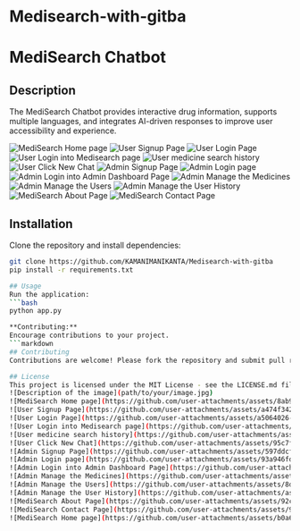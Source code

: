 ﻿# Medisearch-with-gitba
# MediSearch Chatbot
## Description
The MediSearch Chatbot provides interactive drug information, supports multiple languages, and integrates AI-driven responses to improve user accessibility and experience.

![MediSearch Home page](https://github.com/user-attachments/assets/cc28605d-2a2a-41d0-a58e-d8135cfc6024)
![User Signup Page](https://github.com/user-attachments/assets/e8bc766e-e4e0-4bcb-b1b4-f7d3620d0a36)
![User Login Page](https://github.com/user-attachments/assets/96c92fba-410b-4f49-a467-1031564712b0)
![User Login into Medisearch page](https://github.com/user-attachments/assets/16a57a60-48b5-4f95-9525-2b93c1213548)
![User medicine search history](https://github.com/user-attachments/assets/93b3aba7-5617-465c-8805-ebfdfa701660)
![User Click New Chat](https://github.com/user-attachments/assets/0e74a72f-a17f-41fb-ab8c-5cc0fe27b8ac)
![Admin Signup Page](https://github.com/user-attachments/assets/1e0355d4-9a8c-4810-ba9b-2b563793547a)
![Admin Login page](https://github.com/user-attachments/assets/56fcc18c-f505-4bac-b077-3b1e3a6cff3b)
![Admin Login into Admin Dashboard Page](https://github.com/user-attachments/assets/dc196ad0-82cd-497c-8b82-37c6d4904c9d)
![Admin Manage the Medicines](https://github.com/user-attachments/assets/8f447354-ff4e-4b8a-9e8d-59f74f97f078)
![Admin Manage the Users](https://github.com/user-attachments/assets/3114b6b4-444e-4d86-8174-904243925198)
![Admin Manage the User History](https://github.com/user-attachments/assets/04477b29-81e5-4a8f-8186-8ecde64357d1)
![MediSearch About Page](https://github.com/user-attachments/assets/ec9773e8-4575-46e6-b90a-3f027cf31ec5)
![MediSearch Contact Page](https://github.com/user-attachments/assets/10dbd3ec-56d9-4e3b-819b-febea9891aed)

## Installation
Clone the repository and install dependencies:
```bash
git clone https://github.com/KAMANIMANIKANTA/Medisearch-with-gitba
pip install -r requirements.txt

## Usage
Run the application:
```bash
python app.py

**Contributing:**
Encourage contributions to your project.
```markdown
## Contributing
Contributions are welcome! Please fork the repository and submit pull requests with your proposed changes.

## License
This project is licensed under the MIT License - see the LICENSE.md file for details.
![Description of the image](path/to/your/image.jpg)
![MediSearch Home page](https://github.com/user-attachments/assets/8ab9be13-5d50-4196-b16b-7552fd2abf2a)
![User Signup Page](https://github.com/user-attachments/assets/a474f342-8487-416b-b746-172485951619)
![User Login Page](https://github.com/user-attachments/assets/a5064026-b8a6-4f5f-a5ad-64158e8d42c8)
![User Login into Medisearch page](https://github.com/user-attachments/assets/6a7a8bcc-789a-4d12-97c6-a340d59ee0eb)
![User medicine search history](https://github.com/user-attachments/assets/8f6109e0-6ac4-4be5-8b9d-4aea5f3d03dc)
![User Click New Chat](https://github.com/user-attachments/assets/95c7f7b6-2a2d-45be-9835-439f26e68418)
![Admin Signup Page](https://github.com/user-attachments/assets/597ddcf9-d9a6-4963-af15-7c4b4cd9c4f4)
![Admin Login page](https://github.com/user-attachments/assets/93a946fd-935c-41c6-a7a7-57ffd5483b64)
![Admin Login into Admin Dashboard Page](https://github.com/user-attachments/assets/1721ed7f-5148-48d7-877a-5694f33c7a18)
![Admin Manage the Medicines](https://github.com/user-attachments/assets/4b295756-c2ec-4d51-9587-c9611b49a6f5)
![Admin Manage the Users](https://github.com/user-attachments/assets/8debaf62-34d7-4c3a-8b3f-f5466d7bc61d)
![Admin Manage the User History](https://github.com/user-attachments/assets/d8cc8e61-48fb-4d49-8786-c66f0c7f3e53)
![MediSearch About Page](https://github.com/user-attachments/assets/92c166ad-f46c-46bd-935a-2a401f4ab3bd)
![MediSearch Contact Page](https://github.com/user-attachments/assets/91295d03-0b11-410b-9c1d-b0d65949c372)
![MediSearch Home page](https://github.com/user-attachments/assets/b0a62103-1635-4da9-8633-78efedd726aa)

